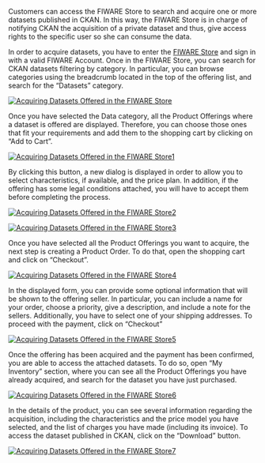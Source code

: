 Customers can access the FIWARE Store to search and acquire one or more datasets
published in CKAN. In this way, the FIWARE Store is in charge of notifying CKAN
the acquisition of a private dataset and thus, give access rights to the
specific user so she can consume the data.

In order to acquire datasets, you have to enter the
[FIWARE Store](https://store.lab.fiware.org/) and sign in with a valid FIWARE
Account. Once in the FIWARE Store, you can search for CKAN datasets filtering by
category. In particular, you can browse categories using the breadcrumb located
in the top of the offering list, and search for the “Datasets” category.

[![Acquiring Datasets Offered in the
FIWARE Store](../images/Acquiring-Datasets-Offered-in-the-WStore.png)](../images/Acquiring-Datasets-Offered-in-the-WStore.png)

Once you have selected the Data category, all the Product Offerings where a
dataset is offered are displayed. Therefore, you can choose those ones that fit
your requirements and add them to the shopping cart by clicking on “Add to
Cart”.

[![Acquiring Datasets Offered in the
FIWARE Store1](../images/Acquiring-Datasets-Offered-in-the-WStore1.png)](../images/Acquiring-Datasets-Offered-in-the-WStore1.png)

By clicking this button, a new dialog is displayed in order to allow you to
select characteristics, if available, and the price plan. In addition, if the
offering has some legal conditions attached, you will have to accept them before
completing the process.

[![Acquiring Datasets Offered in the
FIWARE Store2](../images/Acquiring-Datasets-Offered-in-the-WStore2.png)](../images/Acquiring-Datasets-Offered-in-the-WStore2.png)

[![Acquiring Datasets Offered in the
FIWARE Store3](../images/Acquiring-Datasets-Offered-in-the-WStore3.png)](../images/Acquiring-Datasets-Offered-in-the-WStore3.png)

Once you have selected all the Product Offerings you want to acquire, the next
step is creating a Product Order. To do that, open the shopping cart and click
on “Checkout”.

[![Acquiring Datasets Offered in the
FIWARE Store4](../images/Acquiring-Datasets-Offered-in-the-WStore4.png)](../images/Acquiring-Datasets-Offered-in-the-WStore4.png)

In the displayed form, you can provide some optional information that will be
shown to the offering seller. In particular, you can include a name for your
order, choose a priority, give a description, and include a note for the
sellers. Additionally, you have to select one of your shipping addresses. To
proceed with the payment, click on “Checkout”

[![Acquiring Datasets Offered in the
FIWARE Store5](../images/Acquiring-Datasets-Offered-in-the-WStore5.png)](../images/Acquiring-Datasets-Offered-in-the-WStore5.png)

Once the offering has been acquired and the payment has been confirmed, you are
able to access the attached datasets. To do so, open “My Inventory” section,
where you can see all the Product Offerings you have already acquired, and
search for the dataset you have just purchased.

[![Acquiring Datasets Offered in the
FIWARE Store6](../images/Acquiring-Datasets-Offered-in-the-WStore6.png)](../images/Acquiring-Datasets-Offered-in-the-WStore6.png)

In the details of the product, you can see several information regarding the
acquisition, including the characteristics and the price model you have
selected, and the list of charges you have made (including its invoice). To
access the dataset published in CKAN, click on the “Download” button.

[![Acquiring Datasets Offered in the
FIWARE Store7](../images/Acquiring-Datasets-Offered-in-the-WStore7.png)](../images/Acquiring-Datasets-Offered-in-the-WStore7.png)
